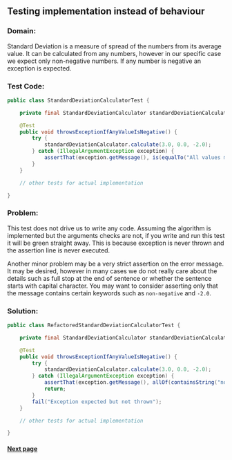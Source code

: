 ## Testing implementation instead of behaviour


### Domain:

Standard Deviation is a measure of spread of the numbers from its average value. It can be calculated from any numbers, however in our specific case we expect only non-negative numbers. If any number is negative an exception is expected.


### Test Code:

```java
public class StandardDeviationCalculatorTest {

    private final StandardDeviationCalculator standardDeviationCalculator = new StandardDeviationCalculator();

    @Test
    public void throwsExceptionIfAnyValueIsNegative() {
        try {
            standardDeviationCalculator.calculate(3.0, 0.0, -2.0);
        } catch (IllegalArgumentException exception) {
            assertThat(exception.getMessage(), is(equalTo("All values must be non-negative. One of the values was -2.0")));
        }
    }

    // other tests for actual implementation

}
```


### Problem:

This test does not drive us to write any code. Assuming the algorithm is implemented but the arguments checks are not, if you write and run this test it will be green straight away. This is because exception is never thrown and the assertion line is never executed.

Another minor problem may be a very strict assertion on the error message. It may be desired, however in many cases we do not really care about the details such as full stop at the end of sentence or whether the sentence starts with capital character. You may want to consider asserting only that the message contains certain keywords such as `non-negative` and `-2.0`.


### Solution:

```java
public class RefactoredStandardDeviationCalculatorTest {

    private final StandardDeviationCalculator standardDeviationCalculator = new StandardDeviationCalculator();

    @Test
    public void throwsExceptionIfAnyValueIsNegative() {
        try {
            standardDeviationCalculator.calculate(3.0, 0.0, -2.0);
        } catch (IllegalArgumentException exception) {
            assertThat(exception.getMessage(), allOf(containsString("non-negative"), containsString("-2.0")));
            return;
        }
        fail("Exception expected but not thrown");
    }

    // other tests for actual implementation

}
```


#### [Next page](https://github.com/Jarcionek/Bad-Practices-of-Testing/blob/master/src/java/presentation/_11_swallowing_assertion_error/description.md)
